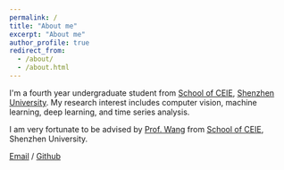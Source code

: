 ```yaml
---
permalink: /
title: "About me"
excerpt: "About me"
author_profile: true
redirect_from: 
  - /about/
  - /about.html
---
```



I'm a fourth year undergraduate student from [School of CEIE](https://ceie.szu.edu.cn/), [Shenzhen University](https://www.szu.edu.cn/). My research interest includes computer vision, machine learning, deep learning, and time series analysis.

I am very fortunate to be advised by [Prof. Wang](haowang@szu.edu.cn) from [School of CEIE](https://ceie.szu.edu.cn/), Shenzhen University.

[Email](mailto:2021280274@szu.edu.cn) / [Github](https://github.com/adCL8) 
